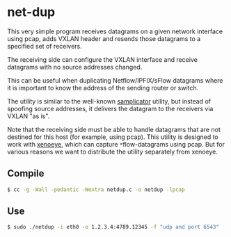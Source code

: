 # net-dup
This very simple program receives datagrams on a given network interface using pcap, adds VXLAN header and resends those datagrams to a specified set of receivers.

The receiving side can configure the VXLAN interface and receive datagrams with no source addresses changed.

This can be useful when duplicating Netflow/IPFIX/sFlow datagrams where it is important to know the address of the sending router or switch.

The utility is similar to the well-known [samplicator](https://github.com/sleinen/samplicator) utility, but instead of spoofing source addresses, it delivers the datagram to the receivers via VXLAN "as is".

Note that the receiving side must be able to handle datagrams that are not destined for this host (for example, using pcap). This utility is designed to work with [xenoeye](https://github.com/vmxdev/xenoeye), which can capture `*`flow-datagrams using pcap. But for various reasons we want to distribute the utility separately from xenoeye.

## Compile

```sh
$ cc -g -Wall -pedantic -Wextra netdup.c -o netdup -lpcap
```

## Use

```sh
$ sudo ./netdup -i eth0 -o 1.2.3.4:4789.12345 -f "udp and port 6543"
```
